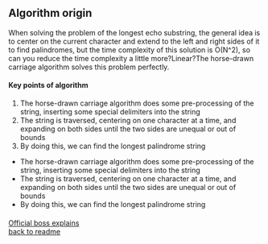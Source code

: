 ## Algorithm origin
When solving the problem of the longest echo substring, the general idea is to center on the current character and extend to the left and right sides of it to find palindromes, but the time complexity of this solution is O(N^2), so can you reduce the time complexity a little more?Linear?The horse-drawn carriage algorithm solves this problem perfectly.
#### Key points of algorithm
1. The horse-drawn carriage algorithm does some pre-processing of the string, inserting some special delimiters into the string
2. The string is traversed, centering on one character at a time, and expanding on both sides until the two sides are unequal or out of bounds
3. By doing this, we can find the longest palindrome string

- The horse-drawn carriage algorithm does some pre-processing of the string, inserting some special delimiters into the string
- The string is traversed, centering on one character at a time, and expanding on both sides until the two sides are unequal or out of bounds
- By doing this, we can find the longest palindrome string
####
 [Official boss explains](https://www.jianshu.com/p/392172762e55)
 <br/>
 [back to readme](README.md)

